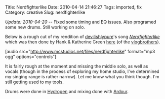Title: Nerdfighterlike
Date: 2010-04-14 21:46:27
Tags: imported, fix
Category: creative
Slug: nerdfighterlike

<em>Update: 2010-04-20</em> -- Fixed some timing and EQ issues. Also programed some new drums.  Still working on solo.

Below is a rough cut of my rendition of <a href="http://www.youtube.com/user/devilishlypure">devilishlypure</a>'s song <em><a href="http://www.youtube.com/watch?v=6YonOpkx6K8">Nerdfighterlike</a></em> which was then done by Hank & Katherine Green <a href="http://www.youtube.com/watch?v=SjzG0mPXwxo">here</a> (of the <a href="http://www.youtube.com/user/vlogbrothers">vlogbrothers</a>).

[audio src="http://www.mcstudios.net/files/nerdfighterlike" format="mp3 ogg" options="controls"]

It is fairly rough at the moment and missing the middle solo, as well as vocals (though in the process of exploring my home studio, I've determined my singing range is rather narrow).  Let me know what you think though.  I'm still getting used to my tools.

Drums were done in <a href="http://www.hydrogen-music.org/">Hydrogen</a> and mixing done with <a href="http://ardour.org/">Ardour</a>.
